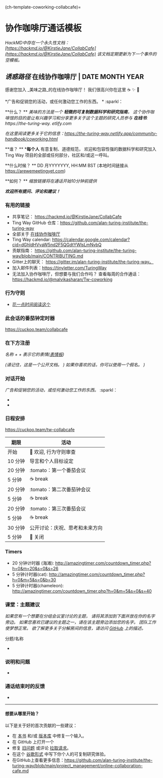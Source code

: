(ch-template-coworking-collabcafe)=
# 协作咖啡厅通话模板

*HackMD中存在一个永久性文档： [https://hackmd.io/@KirstieJane/CollabCafe](https://hackmd.io/@KirstieJane/CollabCafe) 该文档定期更新为下一个事件的空模板。*

## _诱惑路径_ 在线协作咖啡厅 | DATE MONTH YEAR

感谢您加入 _美味之路_的在线协作咖啡厅！ 我们很高兴你在这里 :coffee: :sparkles: :cake:

*广告和促销您的活动，或任何激动您工作的东西。 * :sparkl：

**什么？ ** *美味的方法是一个 **轻微的可复制数据科学和研究指南**。 这个协作咖啡馆的目的是让有兴趣学习和分享更多关于这个主题的研究人员参与 **在线书**: https://the-turing-way. etlify.com*

*在这里阅读更多关于它的信息：https://the-turing-way.netlify.app/community-handbook/coworking.html*

**谁？ ** ***每个人** 有意复制、道德规范， 欢迎和包容性强的数据科学和研究加入Ting Way 项目的全部或任何部分，社区和/或这一呼叫。</p>

**什么时候？ ** DD 月YYYYYYY, HH:MM BST (本地时间链接从 https://arewemeetingyet.com)

**如何？ ** *缩放链接将在通话开始10分钟前提供*

***欢迎所有提问、评论和建议！***

### 有用的链接

* 共享笔记： https://hackmd.io/@KirstieJane/CollabCafe
* Ting Way GitHub 仓库：https://github.com/alan-turing-institute/the-turing-way
* 全部关于 [在线协作咖啡厅](https://github.com/alan-turing-institute/the-turing-way/blob/main/project_management/online-collaboration-cafe.md)
* Ting Way calendar: https://calendar.google.com/calendar?cid=dGhldHVyaW5nd2F5QGdtYWlsLmNvbQ
* 贡献指南： https://github.com/alan-turing-institute/the-turing-way/blob/main/CONTRIBUTING.md
* Gitter上的聊天： https://gitter.im/alan-turing-institute/the-turing-way。
* 加入邮件列表：https://tinyletter.com/TuringWay
* 无法加入协作咖啡厅，但想要与我们合作吗？ 查看每周的合作通话：https://hackmd.io/@malvikasharan/Tw-coworking

### 行为守则

* [花一点时间阅读这个](https://github.com/alan-turing-institute/the-turing-way/blob/main/CODE_OF_CONDUCT.md)

### 此会话的番茄钟定时器
https://cuckoo.team/collabcafe

### 在下方注册
*名称 + <A fun Icebreaker> + 表示它的表情([表情板](https://github.com/ikatyang/emoji-cheat-sheet/blob/master/README.md))*

*(请记住，这是一个公开文档。 ) 如果你喜欢的话，你可以使用一个假名。 )*

### 对话开始

*广告和促销您的活动，或任何激动您工作的东西。* :sparkl：

*
*

### 日程安排

https://cuckoo.team/tw-collabcafe

| 期限    | 活动               |
| ----- | ---------------- |
| 开始    | 👋 欢迎, 行为守则审查     |
| 10 分钟 | 导言和个人目标设定        |
| 20 分钟 | :tomato：第一个番茄会议  |
| 5 分钟  | ☕ break          |
| 20 分钟 | :tomato：第二次番茄钟会议 |
| 5 分钟  | ☕ break          |
| 20 分钟 | :tomato：第三次番茄会议  |
| 5 分钟  | ☕ break          |
| 30 分钟 | 公开讨论：庆祝、思考和未来方向  |
| 5 分钟  | 👋 关闭             |

### Timers

* 20 分钟计时器 (海滩): http://amazingtimer.com/countdown_timer.php?h=0&m=20&s=0&s=26
* 5 分钟计时器(cat): http://amazingtimer.com/countdown_timer.php?h=0&m=5&s=0&b=30
* 5 分钟计时器(chameleon): http://amazingtimer.com/countdown_timer.php?h=0&m=5&s=0&s=40

### 课堂：主题建议

*如果您有一个想要在分组会议室讨论的主题， 请将其添加到下面并放在你的名字旁边。 如果您喜欢已建议的主题之一，请在该主题旁边添加您的名字。 团队工作使梦想正常。 欲了解更多关于分解房间的信息，请访问 [GitHub](https://github.com/alan-turing-institute/the-turing-way/blob/main/project_management/online-collaboration-cafe.md#breakout-rooms) 上的描述。*

分题/名称

*

### 说明和问题

*

### 通话结束时的反馈

*

----

#### 想要从哪里开始？

以下是关于好的首次贡献的一些建议：

- 在 [本书](https://the-turing-way.netlify.com) 和/或 [版本库](https://github.com/alan-turing-institute/the-turing-way) 中修复一个输入。
- 在 GitHub</a> 上打开一个
- 修复 [旧问题](https://github.com/alan-turing-institute/the-turing-way/issues) 或评论 [拉取请求](https://github.com/alan-turing-institute/the-turing-way/pulls)。
- 在这个 [谷歌形式](https://goo.gl/forms/akFqZEIy2kxAjfZW2) 中写下你个人的可复制研究体验。
- 在GitHub上查看更多信息：https://github.com/alan-turing-institute/the-turing-way/blob/main/project_management/online-collaboration-cafe.md

